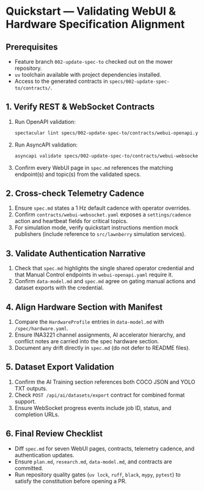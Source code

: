 # Quickstart — Validating WebUI & Hardware Specification Alignment

## Prerequisites
- Feature branch `002-update-spec-to` checked out on the mower repository.
- `uv` toolchain available with project dependencies installed.
- Access to the generated contracts in `specs/002-update-spec-to/contracts/`.

## 1. Verify REST & WebSocket Contracts
1. Run OpenAPI validation:
   ```bash
   spectacular lint specs/002-update-spec-to/contracts/webui-openapi.yaml
   ```
2. Run AsyncAPI validation:
   ```bash
   asyncapi validate specs/002-update-spec-to/contracts/webui-websocket.yaml
   ```
3. Confirm every WebUI page in `spec.md` references the matching endpoint(s) and topic(s) from the validated specs.

## 2. Cross-check Telemetry Cadence
1. Ensure `spec.md` states a 1 Hz default cadence with operator overrides.
2. Confirm `contracts/webui-websocket.yaml` exposes a `settings/cadence` action and heartbeat fields for critical topics.
3. For simulation mode, verify quickstart instructions mention mock publishers (include reference to `src/lawnberry` simulation services).

## 3. Validate Authentication Narrative
1. Check that `spec.md` highlights the single shared operator credential and that Manual Control endpoints in `webui-openapi.yaml` require it.
2. Confirm `data-model.md` and `spec.md` agree on gating manual actions and dataset exports with the credential.

## 4. Align Hardware Section with Manifest
1. Compare the `HardwareProfile` entries in `data-model.md` with `/spec/hardware.yaml`.
2. Ensure INA3221 channel assignments, AI accelerator hierarchy, and conflict notes are carried into the spec hardware section.
3. Document any drift directly in `spec.md` (do not defer to README files).

## 5. Dataset Export Validation
1. Confirm the AI Training section references both COCO JSON and YOLO TXT outputs.
2. Check `POST /api/ai/datasets/export` contract for combined format support.
3. Ensure WebSocket progress events include job ID, status, and completion URLs.

## 6. Final Review Checklist
- Diff `spec.md` for seven WebUI pages, contracts, telemetry cadence, and authentication updates.
- Ensure `plan.md`, `research.md`, `data-model.md`, and contracts are committed.
- Run repository quality gates (`uv lock`, `ruff`, `black`, `mypy`, `pytest`) to satisfy the constitution before opening a PR.
